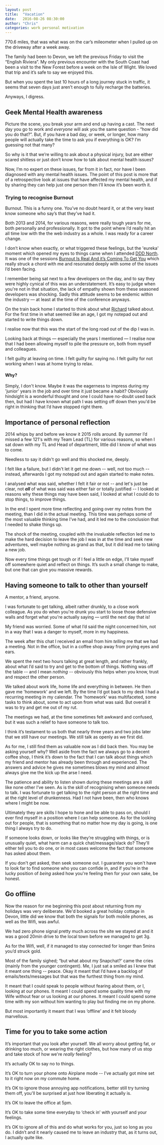 ```yaml
---
layout: post
title:  "Vacation"
date:   2016-08-26 08:30:00
author: "Chris"
categories: work personal motivation
---
```

770.6 miles, that was what was on the car&rsquo;s mileometer when I pulled up on the driveway after a week away.

The family had been to Devon, we left the previous Friday to visit the &ldquo;English Riviera&rdquo;. My only previous encounter with the South Coast had been a visit to the New Forest before a week on the Isle of Wight. We loved that trip and it&rsquo;s safe to say we enjoyed this.

But when you spent the last 10 hours of a long journey stuck in traffic, it seems that seven days just aren&rsquo;t enough to fully recharge the batteries.

Anyways, I digress.

## Geek Mental Health awareness

Picture the scene, you break your arm and end up having a cast. The next day you go to work and _everyone_ will ask you the same question - &ldquo;how did you do that?&rdquo;. But, if you have a bad day, or week, or longer, how many people will actually take the time to ask you if everything is OK? I&rsquo;m guessing not that many?

So why is it that we&rsquo;re willing to ask about a physical injury, but are either scared shitless or just don&rsquo;t know how to talk about mental health issues?

Now, I&rsquo;m no expert on these issues, far from it in fact, nor have I been diagnosed with any mental health issues. The point of this post is more that of a retrospective look at issues that have affected my mental health, and if by sharing they can help just one person then I&rsquo;ll know it&rsquo;s been worth it.

### Trying to recognise Burnout

Burnout. This is a funny one. You&rsquo;ve no doubt heard it, or at the very least know someone who say&rsquo;s that they&rsquo;ve had it.

Both 2013 and 2014, for various reasons, were really tough years for me, both personally and professionally. It got to the point where I&rsquo;d really hit an all time low with the the web industry as a whole. I was ready for a career change.

I don&rsquo;t know when exactly, or what triggered these feelings, but the 'eureka' moment which opened my eyes to things came when I attended [DDD North](http://www.dddnorth.co.uk/). It was one of the sessions [Burnout Is Real And it&rsquo;s Coming To Get You](http://www.dddnorth.co.uk/Sessions/Details/125) which really struck a chord with me and resonated deeply with some of the issues I&rsquo;d been facing.

I remember being sat next to a few developers on the day, and to say they were highly cynical of this was an understatement. It&rsquo;s easy to judge when you're not in that situation, the lack of empathy shown from these seasoned developers was shocking. Sadly this attitude seems to be endemic within the industry &mdash; at least at the time of the conference anyways.

On the train back home I started to think about what [Richard](https://twitter.com/richardadalton) talked about. For the first time in what seemed like an age, I got my notepad out and started to write things down.

I realise now that this was the start of the long road out of the dip I was in.

Looking back at things &mdash; especially the years I mentioned &mdash; I realise now that I had been allowing myself to pile the pressure on, both from myself and colleagues.

I felt guilty at leaving on time. I felt guilty for saying no. I felt guilty for not working when I was at home trying to relax.

#### Why?

Simply, I don't know. Maybe it was the eagerness to impress during my 'junior' years in the job and over time it just became a habit? Obviously hindsight is a wonderful thought and one I could have no-doubt used back then, but had I have known what path I was setting off down then you'd be right in thinking that I&rsquo;d have stopped right there.

## Importance of personal reflection

2014 whips by and before we know it 2015 rolls around. By summer I&rsquo;d missed a few 121's with my Team Lead (TL) for various reasons, so when I sat down with my TL and Head of department, little did I know of what was to come.

Needless to say it didn't go well and this shocked me, deeply.

I felt like a failure, but I didn't let it get me down -- well, not too much -- instead, afterwards I got my notepad out and again started to make notes.

I analysed what was said, whether I felt it fair or not -- and let's just be clear, not _**all**_ of what was said was either fair or totally justified -- I looked at reasons why these things may have been said, I looked at what I could do to stop things, to improve things.

In the end I spent more time reflecting and going over my notes from the meeting, than I did in the actual meeting. This time was perhaps some of the most valuable thinking time I&rsquo;ve had, and it led me to the conclusion that I needed to shake things up.

The shock of the meeting, coupled with the invaluable reflection led me to make the hard decision to leave the job I was in at the time and seek new adventures, well maybe nothing as grand as that, but it did lead me to taking a new job.

Now every time things get tough or if I feel a little on edge, I'll take myself off somewhere quiet and reflect on things. It&rsquo;s such a small change to make, but one that can give you massive rewards.

## Having someone to talk to other than yourself

A mentor, a friend, anyone.

I was fortunate to get talking, albeit rather drunkly, to a close work colleague. As you do when you're drunk you start to loose those defensive walls and forget what you're actually saying &mdash; until the next day that is!

My friend was worried. Some of what I&rsquo;d said the night concerned him, not in a way that I was a danger to myself, more in my happiness.

The week after this chat I received an email from him *telling* me that we had a meeting. Not in the office, but in a coffee shop away from prying eyes and ears.

We spent the next two hours talking at great length, and rather frankly, about what I&rsquo;d said to try and get to the bottom of things. Nothing was off the table -- and I mean _nothing_ -- obviously this helps when you know, trust and respect the other person.

We talked about work life, home life and everything in between. He then gave me 'homework' and we left. By the time I&rsquo;d got back to my desk I had a recurring meeting in my calendar. The 'homework' was multifaceted, some tasks to think about, some to act upon from what was said. But overall it was to try and get me out of my rut.

The meetings we had, at the time sometimes felt awkward and confused, but it was such a relief to have someone to talk too.

I think it&rsquo;s testament to us both that nearly three years and two jobs later that we still have our meetings. We still talk as openly as we first did.

As for me, I still find them as valuable now as I did back then. You may be asking yourself why? Well aside from the fact we always go to a decent coffee shop, I think it&rsquo;s down to the fact that I can talk about things which my friend and mentor has already been through and experienced. The answers and advice he gives me sometimes blows my mind and almost always give me the kick up the arse I need.

The patience and ability to listen shown during these meetings are a skill like none other I&rsquo;ve seen. As is the skill of recognising when someone needs to talk. I was fortunate to get talking to the right person at the right time and at the right level of drunkenness. Had I not have been, then who knows where I might be now.

Ultimately they are skills I hope to hone and be able to pass on, should I ever find myself in a position where I can help someone. As for the looking out for people, that is something that no matter how my day is going, is one thing I always try to do.

If someone looks down, or looks like they&rsquo;re struggling with things, or is unusually quiet, what harm can a quick chat/message/slack do? They'll either tell you to do one, or in most cases welcome the fact that someone has asked about them.

If you don't get asked, then seek someone out. I guarantee you won't have to look far to find someone who you can confide in, and if you're in the lucky position of _being_ asked how you're feeling then for your own sake, be honest.

## Go offline

Now the reason for me beginning this post about returning from my holidays was very deliberate. We'd booked a great holiday cottage in Devon, little did we know that both the signals for both mobile phones, as well as the Wifi, was awful.

We had zero phone signal pretty much across the site we stayed at and it was a good 20min drive to the local town before we managed to get 3g.

As for the Wifi, well, if it managed to stay connected for longer than 5mins you&rsquo;d struck gold.

Most of the family sighed; &ldquo;but what about my Snapchat?&rsquo; came the cries (mainly from the younger contingent). Me, I just sat a smiled as I knew that it meant one thing -- peace. Okay it meant that I&rsquo;d have a backlog of emails/texts/messages but that was the furthest thing from my mind.

It meant that I could speak to people without fearing about them, or I, looking at our phones. It meant I could spend some quality time with my Wife without fear or us looking at our phones. It meant I could spend some time with my son without him wanting to play but finding me on my phone.

But most importantly it meant that I was &lsquo;offline&rsquo; and it felt bloody marvellous.

## Time for you to take some action

It&rsquo;s important that you look after yourself. We all worry about getting fat, or drinking too much, or wearing the right clothes, but how many of us stop and take stock of how we're _really_ feeling?

It&rsquo;s actually OK to say no to things.

It&rsquo;s OK to turn your phone onto Airplane mode -- I&rsquo;ve actually got mine set to it right now on my commute home.

It&rsquo;s OK to ignore those annoying app notifications, better still try turning them off, you'll be surprised at just how liberating it actually is.

It&rsquo;s OK to leave the office at 5pm.

It&rsquo;s OK to take some time everyday to &lsquo;check in&rsquo; with yourself and your feelings.

It&rsquo;s OK to ignore all of this and do what works for you, just so long as you do. I didn&rsquo;t and it nearly caused me to leave an industry that, as it turns out, I actually quite like.
